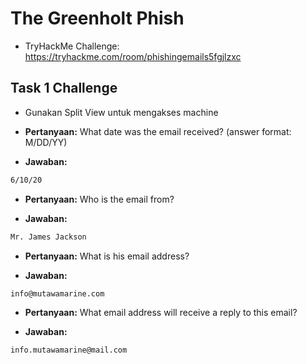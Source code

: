 # The Greenholt Phish
- TryHackMe Challenge: https://tryhackme.com/room/phishingemails5fgjlzxc

## Task 1 Challenge
- Gunakan Split View untuk mengakses machine

- **Pertanyaan:** What date was the email received? (answer format: M/DD/YY)


- **Jawaban:**
```sh
6/10/20
```

- **Pertanyaan:** Who is the email from?


- **Jawaban:**
```sh
Mr. James Jackson
```

- **Pertanyaan:** What is his email address?

- **Jawaban:**
```sh
info@mutawamarine.com
```

- **Pertanyaan:** What email address will receive a reply to this email?

- **Jawaban:**
```sh
info.mutawamarine@mail.com
```
